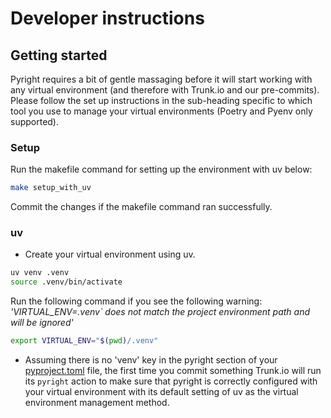 # Developer instructions

## Getting started

Pyright requires a bit of gentle massaging before it will start working with
any virtual environment (and therefore with Trunk.io and our pre-commits).
Please follow the set up instructions in the sub-heading specific to which tool
you use to manage your virtual environments (Poetry and Pyenv only supported).

### Setup

Run the makefile command for setting up the environment with uv below:

```bash
make setup_with_uv
```

Commit the changes if the makefile command ran successfully.

### uv

- Create your virtual environment using uv.

```bash
uv venv .venv
source .venv/bin/activate
```

Run the following command if you see the following warning:
_'VIRTUAL_ENV=.venv` does not match the project environment path and will be ignored'_

```bash
export VIRTUAL_ENV="$(pwd)/.venv"
```

- Assuming there is no 'venv' key in the pyright section of your [pyproject.toml](pyproject.toml)
  file, the first time you commit something Trunk.io will run its `pyright`
  action to make sure that pyright is correctly configured with your virtual
  environment with its default setting of uv as the virtual environment
  management method.
